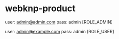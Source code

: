 # webknp-product

user: admin@admin.com
pass: admin [ROLE_ADMIN]

user: admin@example.com
pass: admin [ROLE_USER]
